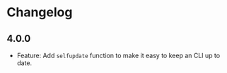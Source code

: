 # Changelog

## 4.0.0

- Feature: Add `selfupdate` function to make it easy to keep an CLI up to date.
